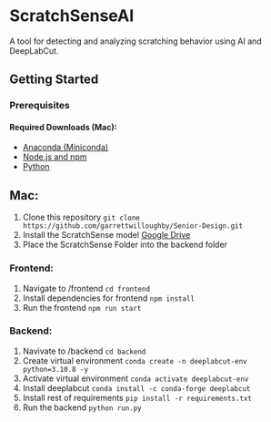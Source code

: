 # ScratchSenseAI

A tool for detecting and analyzing scratching behavior using AI and DeepLabCut.

## Getting Started

### Prerequisites

#### Required Downloads (Mac):
- [Anaconda (Miniconda)](https://www.anaconda.com/docs/getting-started/miniconda/install#macos-linux-installation)
- [Node.js and npm](https://nodejs.org/en/download/)
- [Python](https://www.python.org/downloads/)

## Mac:

1. Clone this repository `git clone https://github.com/garrettwilloughby/Senior-Design.git`
2. Install the ScratchSense model [Google Drive](https://drive.google.com/drive/folders/11jlGR6Ucsduge_vpA_GitBmvsnez-NZ3?usp=drive_link)
3. Place the ScratchSense Folder into the backend folder

### Frontend:

1. Navigate to /frontend `cd frontend`
2. Install dependencies for frontend `npm install`
3. Run the frontend `npm run start`

### Backend:

1. Navivate to /backend `cd backend`
2. Create virtual environment `conda create -n deeplabcut-env python=3.10.8 -y`
3. Activate virtual environment `conda activate deeplabcut-env`
4. Install deeplabcut `conda install -c conda-forge deeplabcut`
5. Install rest of requirements `pip install -r requirements.txt`
6. Run the backend `python run.py`
